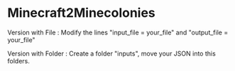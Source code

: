 # **Minecraft2Minecolonies**

Version with File :
Modify the lines "input_file = your_file" and "output_file = your_file"

Version with Folder :
Create a folder "inputs", move your JSON into this folders.
